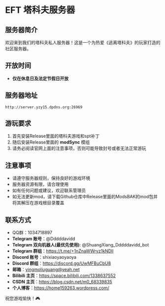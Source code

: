 # EFT 塔科夫服务器

## 服务器简介
欢迎来到我们的塔科夫私人服务器！这是一个为热爱《逃离塔科夫》的玩家打造的社区服务器。

## 开放时间
- **仅在休息日及法定节假日开放**

## 服务器地址
```
http://server.yzy15.dpdns.org:26969
```

## 游玩要求
1. 首先安装Release里面的塔科夫游戏和spt补丁
2. 随后安装Release里面的 **modSync** 模组
3. 请务必阅读官网上面的注意事项，否则可能导致封号或者无法正常游玩

## 注意事项
- 请遵守服务器规则，保持良好的游戏环境
- 服务器资源有限，请合理使用
- 如有任何问题或建议，欢迎联系管理员
- 如无法更新mod，请下载Github仓库中Release里面的ModsBAK的mod包并将其解压在游戏根目录覆盖

## 联系方式
- QQ群：1034718897
- **Telegram 账号**：@Dddddavidd
- **Telegram 双向机器人(最优先使用)**: @ShuangXiang_Dddddavidd_bot
- **Telegram 群组**：https://t.me/+1nZnaWWryz1kNDll
- **Discord 账号**：shixiaoyaoyaoya
- **Discord 群组**：https://discord.gg/UwMFBuCbU8
- **邮箱**：yingmoliuguang@yeah.net
- **Bilibili 主页**：https://space.bilibili.com/1338637552
- **CSDN 主页**：https://blog.csdn.net/m0_68339835
- **个人博客**：https://home159263.wordpress.com/

祝您游戏愉快！🎮
